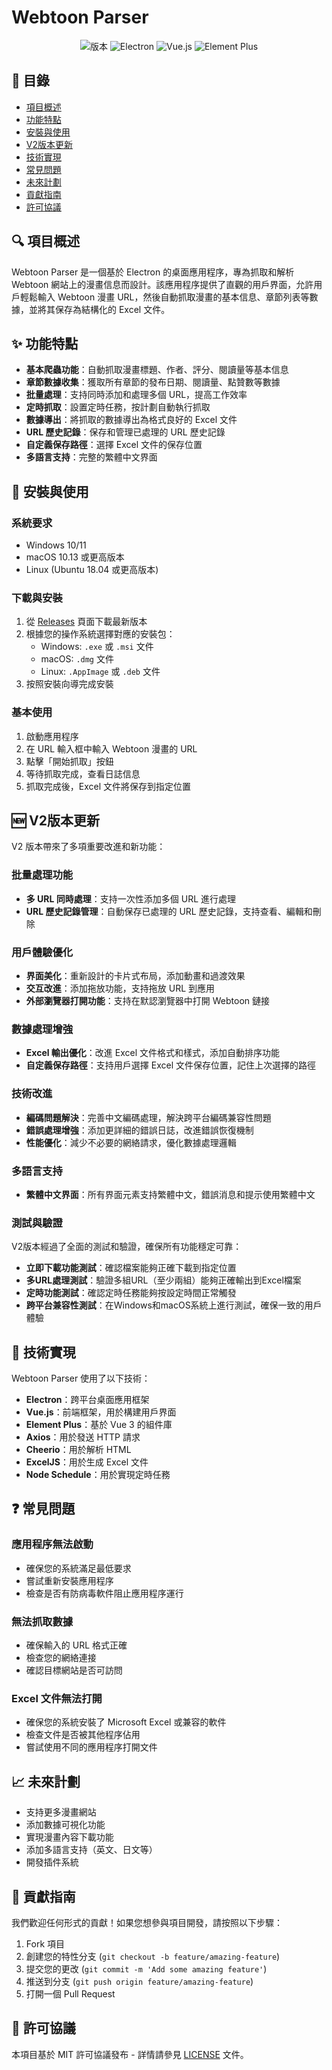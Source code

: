 # Webtoon Parser

<div align="center">
  <img src="https://img.shields.io/badge/版本-2.0.0-blue.svg" alt="版本"/>
  <img src="https://img.shields.io/badge/Electron-27.0.0-47848F?style=flat&logo=electron&logoColor=white" alt="Electron"/>
  <img src="https://img.shields.io/badge/Vue.js-3.3.4-4FC08D?style=flat&logo=vue.js&logoColor=white" alt="Vue.js"/>
  <img src="https://img.shields.io/badge/Element_Plus-2.3.8-409EFF?style=flat&logo=element&logoColor=white" alt="Element Plus"/>
</div>

## 📑 目錄

- [項目概述](#-項目概述)
- [功能特點](#-功能特點)
- [安裝與使用](#-安裝與使用)
- [V2版本更新](#-v2版本更新)
- [技術實現](#-技術實現)
- [常見問題](#-常見問題)
- [未來計劃](#-未來計劃)
- [貢獻指南](#-貢獻指南)
- [許可協議](#-許可協議)

## 🔍 項目概述

Webtoon Parser 是一個基於 Electron 的桌面應用程序，專為抓取和解析 Webtoon 網站上的漫畫信息而設計。該應用程序提供了直觀的用戶界面，允許用戶輕鬆輸入 Webtoon 漫畫 URL，然後自動抓取漫畫的基本信息、章節列表等數據，並將其保存為結構化的 Excel 文件。

## ✨ 功能特點

- **基本爬蟲功能**：自動抓取漫畫標題、作者、評分、閱讀量等基本信息
- **章節數據收集**：獲取所有章節的發布日期、閱讀量、點贊數等數據
- **批量處理**：支持同時添加和處理多個 URL，提高工作效率
- **定時抓取**：設置定時任務，按計劃自動執行抓取
- **數據導出**：將抓取的數據導出為格式良好的 Excel 文件
- **URL 歷史記錄**：保存和管理已處理的 URL 歷史記錄
- **自定義保存路徑**：選擇 Excel 文件的保存位置
- **多語言支持**：完整的繁體中文界面

## 🚀 安裝與使用

### 系統要求

- Windows 10/11
- macOS 10.13 或更高版本
- Linux (Ubuntu 18.04 或更高版本)

### 下載與安裝

1. 從 [Releases](https://github.com/yourusername/webtoon-parser/releases) 頁面下載最新版本
2. 根據您的操作系統選擇對應的安裝包：
   - Windows: `.exe` 或 `.msi` 文件
   - macOS: `.dmg` 文件
   - Linux: `.AppImage` 或 `.deb` 文件
3. 按照安裝向導完成安裝

### 基本使用

1. 啟動應用程序
2. 在 URL 輸入框中輸入 Webtoon 漫畫的 URL
3. 點擊「開始抓取」按鈕
4. 等待抓取完成，查看日誌信息
5. 抓取完成後，Excel 文件將保存到指定位置

## 🆕 V2版本更新

V2 版本帶來了多項重要改進和新功能：

### 批量處理功能

- **多 URL 同時處理**：支持一次性添加多個 URL 進行處理
- **URL 歷史記錄管理**：自動保存已處理的 URL 歷史記錄，支持查看、編輯和刪除

### 用戶體驗優化

- **界面美化**：重新設計的卡片式布局，添加動畫和過渡效果
- **交互改進**：添加拖放功能，支持拖放 URL 到應用
- **外部瀏覽器打開功能**：支持在默認瀏覽器中打開 Webtoon 鏈接

### 數據處理增強

- **Excel 輸出優化**：改進 Excel 文件格式和樣式，添加自動排序功能
- **自定義保存路徑**：支持用戶選擇 Excel 文件保存位置，記住上次選擇的路徑

### 技術改進

- **編碼問題解決**：完善中文編碼處理，解決跨平台編碼兼容性問題
- **錯誤處理增強**：添加更詳細的錯誤日誌，改進錯誤恢復機制
- **性能優化**：減少不必要的網絡請求，優化數據處理邏輯

### 多語言支持

- **繁體中文界面**：所有界面元素支持繁體中文，錯誤消息和提示使用繁體中文

### 測試與驗證

V2版本經過了全面的測試和驗證，確保所有功能穩定可靠：

- **立即下載功能測試**：確認檔案能夠正確下載到指定位置
- **多URL處理測試**：驗證多組URL（至少兩組）能夠正確輸出到Excel檔案
- **定時功能測試**：確認定時任務能夠按設定時間正常觸發
- **跨平台兼容性測試**：在Windows和macOS系統上進行測試，確保一致的用戶體驗

## 🔧 技術實現

Webtoon Parser 使用了以下技術：

- **Electron**：跨平台桌面應用框架
- **Vue.js**：前端框架，用於構建用戶界面
- **Element Plus**：基於 Vue 3 的組件庫
- **Axios**：用於發送 HTTP 請求
- **Cheerio**：用於解析 HTML
- **ExcelJS**：用於生成 Excel 文件
- **Node Schedule**：用於實現定時任務

## ❓ 常見問題

### 應用程序無法啟動

- 確保您的系統滿足最低要求
- 嘗試重新安裝應用程序
- 檢查是否有防病毒軟件阻止應用程序運行

### 無法抓取數據

- 確保輸入的 URL 格式正確
- 檢查您的網絡連接
- 確認目標網站是否可訪問

### Excel 文件無法打開

- 確保您的系統安裝了 Microsoft Excel 或兼容的軟件
- 檢查文件是否被其他程序佔用
- 嘗試使用不同的應用程序打開文件

## 📈 未來計劃

- 支持更多漫畫網站
- 添加數據可視化功能
- 實現漫畫內容下載功能
- 添加多語言支持（英文、日文等）
- 開發插件系統

## 👥 貢獻指南

我們歡迎任何形式的貢獻！如果您想參與項目開發，請按照以下步驟：

1. Fork 項目
2. 創建您的特性分支 (`git checkout -b feature/amazing-feature`)
3. 提交您的更改 (`git commit -m 'Add some amazing feature'`)
4. 推送到分支 (`git push origin feature/amazing-feature`)
5. 打開一個 Pull Request

## 📄 許可協議

本項目基於 MIT 許可協議發布 - 詳情請參見 [LICENSE](LICENSE) 文件。
